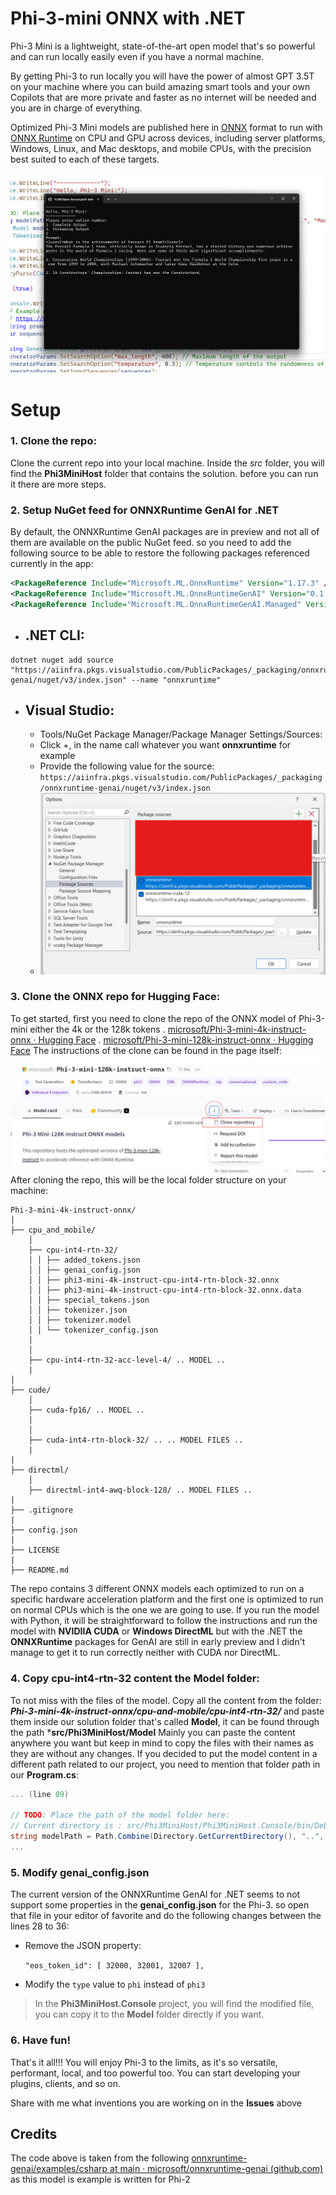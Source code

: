 
# Phi-3-mini ONNX with .NET

Phi-3 Mini is a lightweight, state-of-the-art open model that's so powerful and can run locally easily even if you have a normal machine.

By getting Phi-3 to run locally you will have the power of almost GPT 3.5T on your machine where you can build amazing smart tools and your own Copilots that are more private and faster as no internet will be needed and you are in charge of everything. 

Optimized Phi-3 Mini models are published here in  [ONNX](https://onnx.ai/)  format to run with  [ONNX Runtime](https://onnxruntime.ai/)  on CPU and GPU across devices, including server platforms, Windows, Linux, and Mac desktops, and mobile CPUs, with the precision best suited to each of these targets.

![enter image description here](https://github.com/aksoftware98/phi3-dotnet8/blob/main/assets/final-output.png?raw=true)

# Setup
### 1. Clone the repo:
Clone the current repo into your local machine.
Inside the *src* folder, you will find the **Phi3MiniHost** folder that contains the solution. before you can run it there are more steps.

### 2. Setup NuGet feed for ONNXRuntime GenAI for .NET
By default, the ONNXRuntime GenAI packages are in preview and not all of them are available on the public NuGet feed. so you need to add the following source to be able to restore the following packages referenced currently in the app:
```xml
<PackageReference Include="Microsoft.ML.OnnxRuntime" Version="1.17.3" />
<PackageReference Include="Microsoft.ML.OnnxRuntimeGenAI" Version="0.1.0-rc4" />
<PackageReference Include="Microsoft.ML.OnnxRuntimeGenAI.Managed" Version="0.1.0-rc4" />
```

- ## .NET CLI:
```
dotnet nuget add source "https://aiinfra.pkgs.visualstudio.com/PublicPackages/_packaging/onnxruntime-genai/nuget/v3/index.json" --name "onnxruntime"
```

- ## Visual Studio: 
	- Tools/NuGet Package Manager/Package Manager Settings/Sources:
	- Click +, in the name call whatever you want **onnxruntime** for example
	- Provide the following value for the source: ``https://aiinfra.pkgs.visualstudio.com/PublicPackages/_packaging/onnxruntime-genai/nuget/v3/index.json``
	- ![Package Source in VS](https://github.com/aksoftware98/phi3-dotnet8/blob/main/assets/package-sources.png?raw=true)




### 3. Clone the ONNX repo for Hugging Face:
To get started, first you need to clone the repo of the ONNX model of Phi-3-mini either the 4k or the 128k tokens
		. [microsoft/Phi-3-mini-4k-instruct-onnx · Hugging Face](https://huggingface.co/microsoft/Phi-3-mini-4k-instruct-onnx)
		. [microsoft/Phi-3-mini-128k-instruct-onnx · Hugging Face](https://huggingface.co/microsoft/Phi-3-mini-128k-instruct-onnx)
The instructions of the clone can be found in the page itself:
![Clone repository](https://github.com/aksoftware98/phi3-dotnet8/blob/main/assets/clone-model.png?raw=true)
After cloning the repo, this will be the local folder structure on your machine:
```
Phi-3-mini-4k-instruct-onnx/ 
│ 
├── cpu_and_mobile/ 
	│ 
	├── cpu-int4-rtn-32/
	│ │ ├── added_tokens.json 
	│ │ ├── genai_config.json 
	│ │ ├── phi3-mini-4k-instruct-cpu-int4-rtn-block-32.onnx 
	│ │ ├── phi3-mini-4k-instruct-cpu-int4-rtn-block-32.onnx.data
	│ │ ├── special_tokens.json 
	│ │ ├── tokenizer.json 
	│ │ ├── tokenizer.model 
	│ │ └── tokenizer_config.json
	|
	│ 
	├── cpu-int4-rtn-32-acc-level-4/ .. MODEL ..
	|
│ 
├── cude/
	│ 
	├── cuda-fp16/ .. MODEL ..
	|
	│ 
	├── cuda-int4-rtn-block-32/ .. .. MODEL FILES ..
	|
|
├── directml/
	│ 
	├── directml-int4-awq-block-128/ .. MODEL FILES ..
|
├── .gitignore
|
├── config.json
|
├── LICENSE
|
├── README.md
```

The repo contains 3 different ONNX models each optimized to run on a specific hardware acceleration platform and the first one is optimized to run on normal CPUs which is the one we are going to use.
If you run the model with Python, it will be straightforward to follow the instructions and run the model with **NVIDIIA CUDA** or **Windows DirectML** but with the .NET the **ONNXRuntime** packages for GenAI are still in early preview and I didn't manage to get it to run correctly neither with CUDA nor DirectML.

### 4. Copy cpu-int4-rtn-32 content the Model folder:
To not miss with the files of the model. Copy all the content from the folder: ***Phi-3-mini-4k-instruct-onnx/cpu-and-mobile/cpu-int4-rtn-32/***
and paste them inside our solution folder that's called **Model**, it can be found through the path ***src/Phi3MiniHost/Model** 
Mainly you can paste the content anywhere you want but keep in mind to copy the files with their names as they are without any changes.  If you decided to put the model content in a different path related to our project, you need to mention that folder path in our **Program.cs**:
```csharp
... (line 09)

// TODO: Place the path of the model folder here:
// Current directory is : src/Phi3MiniHost/Phi3MiniHost.Console/bin/Debug/net8.0/ 
string modelPath = Path.Combine(Directory.GetCurrentDirectory(), "..", "..", "..", "..", "..", "Model"); // => so this will evaluate to src/Phi3MiniHost/Model/
...
```
### 5. Modify genai_config.json
The current version of the ONNXRuntime GenAI for .NET seems to not support some properties in the **genai_config.json** for the Phi-3. so open that file in your editor of favorite and do the following changes between the lines 28 to 36:

-  Remove the JSON property:
	
	``
	"eos_token_id": [
    32000,
    32001,
    32007
],
	``
- Modify the ``type`` value to ``phi`` instead of ``phi3``

> In the **Phi3MiniHost.Console** project, you will find the modified file, you can copy it to the **Model** folder directly if you want.

### 6. Have fun!
That's it all!!!
You will enjoy Phi-3 to the limits, as it's so versatile, performant, local, and too powerful too. You can start developing your plugins, clients, and so on. 

Share with me what inventions you are working on in the **Issues** above


## Credits
The code above is taken from the following 
[onnxruntime-genai/examples/csharp at main · microsoft/onnxruntime-genai (github.com)](https://github.com/microsoft/onnxruntime-genai/tree/main/examples/csharp) as this model is example is written for Phi-2
